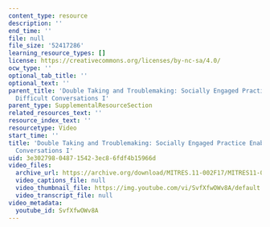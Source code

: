 ```yaml
---
content_type: resource
description: ''
end_time: ''
file: null
file_size: '52417286'
learning_resource_types: []
license: https://creativecommons.org/licenses/by-nc-sa/4.0/
ocw_type: ''
optional_tab_title: ''
optional_text: ''
parent_title: 'Double Taking and Troublemaking: Socially Engaged Practice Enabling
  Difficult Conversations I'
parent_type: SupplementalResourceSection
related_resources_text: ''
resource_index_text: ''
resourcetype: Video
start_time: ''
title: 'Double Taking and Troublemaking: Socially Engaged Practice Enabling Difficult
  Conversations I'
uid: 3e302798-0487-1542-3ec8-6fdf4b15966d
video_files:
  archive_url: https://archive.org/download/MITRES.11-002F17/MITRES11-002F17_Video_04_300k.mp4
  video_captions_file: null
  video_thumbnail_file: https://img.youtube.com/vi/SvfXfwOWv8A/default.jpg
  video_transcript_file: null
video_metadata:
  youtube_id: SvfXfwOWv8A
---
```

